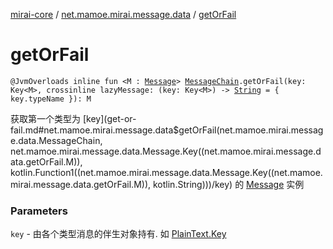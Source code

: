 [mirai-core](../index.md) / [net.mamoe.mirai.message.data](index.md) / [getOrFail](./get-or-fail.md)

# getOrFail

`@JvmOverloads inline fun <M : `[`Message`](-message/index.md)`> `[`MessageChain`](-message-chain/index.md)`.getOrFail(key: Key<M>, crossinline lazyMessage: (key: Key<M>) -> `[`String`](https://kotlinlang.org/api/latest/jvm/stdlib/kotlin/-string/index.html)` = { key.typeName }): M`

获取第一个类型为 [key](get-or-fail.md#net.mamoe.mirai.message.data$getOrFail(net.mamoe.mirai.message.data.MessageChain, net.mamoe.mirai.message.data.Message.Key((net.mamoe.mirai.message.data.getOrFail.M)), kotlin.Function1((net.mamoe.mirai.message.data.Message.Key((net.mamoe.mirai.message.data.getOrFail.M)), kotlin.String)))/key) 的 [Message](-message/index.md) 实例

### Parameters

`key` - 由各个类型消息的伴生对象持有. 如 [PlainText.Key](-plain-text/-key/index.md)